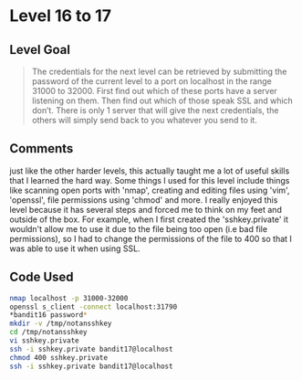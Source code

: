 # Level 16 to 17

## Level Goal
> The credentials for the next level can be retrieved by submitting the password of the current level to a port on localhost in the range 31000 to 32000. First find out which of these ports have a server listening on them. Then find out which of those speak SSL and which don’t. There is only 1 server that will give the next credentials, the others will simply send back to you whatever you send to it.

## Comments
just like the other harder levels, this actually taught me a lot of useful skills that I learned the hard way. Some things I used for this level include things like scanning open ports with 'nmap', creating and editing files using 'vim', 'openssl', file permissions using 'chmod' and more. I really enjoyed this level because it has several steps and forced me to think on my feet and outside of the box. For example, when I first created the 'sshkey.private' it wouldn't allow me to use it due to the file being too open (i.e bad file permissions), so I had to change the permissions of the file to 400 so that I was able to use it when using SSL.

Code Used
------
```bash
nmap localhost -p 31000-32000
openssl s_client -connect localhost:31790
*bandit16 password*
mkdir -v /tmp/notansshkey
cd /tmp/notansshkey
vi sshkey.private
ssh -i sshkey.private bandit17@localhost
chmod 400 sshkey.private
ssh -i sshkey.private bandit17@localhost
```
